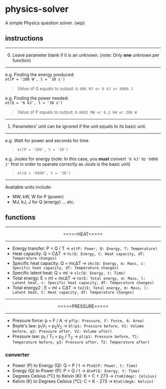 # physics-solver
A simple Physics question solver. (wip)

## instructions

<hr>

0. Leave parameter blank if it is an unknown. (note: Only **one** unknown per function)

<hr>

e.g. Finding the energy produced:<br>
`et(P = '200 W', t = '30 s')`<br>
> Value of Q equals to output: `0.006 MJ or 6 kJ or 6000 J`

e.g. Finding the power needed:<br>
`et(Q = '6 kJ', t = '30 s')`<br>
> Value of P equals to output: `0.0002 MW or 0.2 kW or 200 W`

<hr>

1. Parameters' unit can be ignored if the unit equals to its basic unit.

<hr>

e.g. Watt for power and seconds for time<br>
> `et(P = '200', t = '30')`

e.g. Joules for energy (note: In this case, you **must** convert `'6 kJ'` to `'6000 J'` first in order to operate correctly as Joule is the basic unit)<br>
> `et(Q = '6000', t = '30')`

<hr>

Avaliable units include:
- MW, kW, W for P (power)
- MJ, kJ, J for Q (energy)
... etc.

## functions

<hr>
<p align=center>=====HEAT=====</p>
<hr>

- Energy transfer:  P = Q / T -> `et(P: Power, Q: Energy, T: Temperature)`
- Heat capacity: Q = CΔT -> `hc(Q: Energy, C: Heat capacity, dT: Temperature changes)`
- Specific heat capacity: Q = mcΔT -> `shc(Q: Energy, m: Mass, c: Specific heat capacity, dT: Temperature changes)`
- Specific latent heat: Q = ml -> `slc(Q: Energy, t: Time)`
- Total energy: E = ml + mcΔT -> `te(E: Total energy, m: Mass, l: Latent heat, c: Specific heat capacity, dT: Temperature changes)`
- Total energy2 : E = ml + CΔT -> `te2(E: Total energy, m: Mass, l: Latent heat, C: Heat capacity, dT: Temperature changes)`

<hr>
<p align=center>=====PRESSURE=====</p>
<hr>

- Pressure force: p = F / A -> `pf(p: Pressure, F: Force, A: Area)`
- Boyle's law: p<sub>1</sub>V<sub>1</sub> = p<sub>2</sub>V<sub>2</sub> -> `bl(p1: Pressure before, V1: Volume before, p2: Pressure after, V2: Volume after)`
- Pressure law: p<sub>1</sub> / T<sub>1</sub> = p<sub>2</sub> / T<sub>2</sub> -> `pl(p1: Pressure before, T1: Temperature before, p2: Pressure after, T2: Temperature after)`

### converter
- Power (P) to Energy (Q): Q = P / t -> `PtoQ(P: Power, t: Time)`
- Energy (Q) to Power (P): P = Q / t -> `QtoP(Q: Energy, t: Time)`
- Degrees Celsius (°C) to Kelvin (K): K = C + 273 -> `CtoK(degc: Celsius)`
- Kelvin (K) to Degrees Celsius (°C): C = K - 273 -> `KtoC(degk: Kelvin)`

